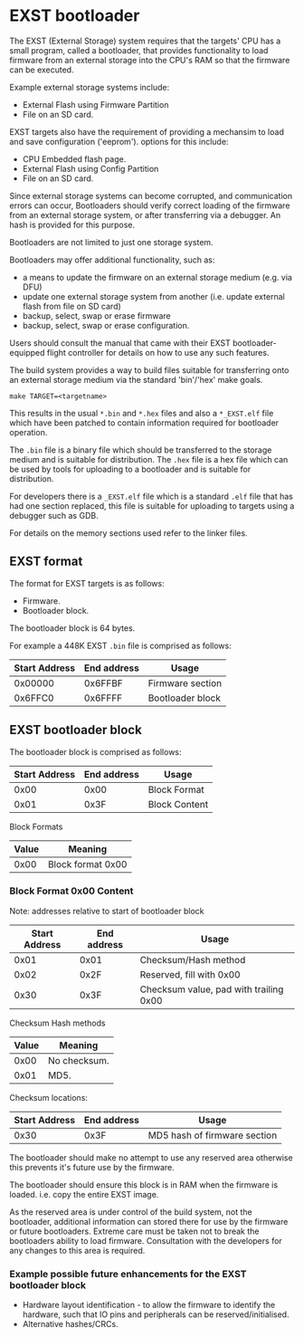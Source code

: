 # EXST bootloader

The EXST (External Storage) system requires that the targets' CPU has a small program, called a bootloader, that provides functionality to load firmware from an external storage into the CPU's RAM so that the firmware can be executed.

Example external storage systems include:

- External Flash using Firmware Partition
- File on an SD card.

EXST targets also have the requirement of providing a mechansim to load and save configuration ('eeprom'). options for this include:

- CPU Embedded flash page.
- External Flash using Config Partition
- File on an SD card.

Since external storage systems can become corrupted, and communication errors can occur, Bootloaders should verify correct loading of the firmware from an external storage system, or after transferring via a debugger. An hash is provided for this purpose.

Bootloaders are not limited to just one storage system.

Bootloaders may offer additional functionality, such as:

- a means to update the firmware on an external storage medium (e.g. via DFU)
- update one external storage system from another (i.e. update external flash from file on SD card)
- backup, select, swap or erase firmware
- backup, select, swap or erase configuration.

Users should consult the manual that came with their EXST bootloader-equipped flight controller for details on how to use any such features.

The build system provides a way to build files suitable for transferring onto an external storage medium via the standard 'bin'/'hex' make goals.

```
make TARGET=<targetname>
```

This results in the usual `*.bin` and `*.hex` files and also a `*_EXST.elf` file which have been patched to contain information required for bootloader operation.

The `.bin` file is a binary file which should be transferred to the storage medium and is suitable for distribution.
The `.hex` file is a hex file which can be used by tools for uploading to a bootloader and is suitable for distribution.

For developers there is a `_EXST.elf` file which is a standard `.elf` file that has had one section replaced, this file is suitable for uploading to targets using a debugger such as GDB.

For details on the memory sections used refer to the linker files.

## EXST format

The format for EXST targets is as follows:

- Firmware.
- Bootloader block.

The bootloader block is 64 bytes.

For example a 448K EXST `.bin` file is comprised as follows:

| Start Address | End address | Usage            |
| ------------- | ----------- | ---------------- |
| 0x00000       | 0x6FFBF     | Firmware section |
| 0x6FFC0       | 0x6FFFF     | Bootloader block |

## EXST bootloader block

The bootloader block is comprised as follows:

| Start Address | End address | Usage         |
| ------------- | ----------- | ------------- |
| 0x00          | 0x00        | Block Format  |
| 0x01          | 0x3F        | Block Content |

Block Formats

| Value | Meaning           |
| ----- | ----------------- |
| 0x00  | Block format 0x00 |

### Block Format 0x00 Content

Note: addresses relative to start of bootloader block

| Start Address | End address | Usage                                  |
| ------------- | ----------- | -------------------------------------- |
| 0x01          | 0x01        | Checksum/Hash method                   |
| 0x02          | 0x2F        | Reserved, fill with 0x00               |
| 0x30          | 0x3F        | Checksum value, pad with trailing 0x00 |

Checksum Hash methods

| Value | Meaning      |
| ----- | ------------ |
| 0x00  | No checksum. |
| 0x01  | MD5.         |

Checksum locations:

| Start Address | End address | Usage                        |
| ------------- | ----------- | ---------------------------- |
| 0x30          | 0x3F        | MD5 hash of firmware section |

The bootloader should make no attempt to use any reserved area otherwise this prevents it's future use by the firmware.

The bootloader should ensure this block is in RAM when the firmware is loaded. i.e. copy the entire EXST image.

As the reserved area is under control of the build system, not the bootloader, additional information can stored there for use by the firmware or future bootloaders. Extreme care must be taken not to break the bootloaders ability to load firmware. Consultation with the developers for any changes to this area is required.

### Example possible future enhancements for the EXST bootloader block

- Hardware layout identification - to allow the firmware to identify the hardware, such that IO pins and peripherals can be reserved/initialised.
- Alternative hashes/CRCs.
